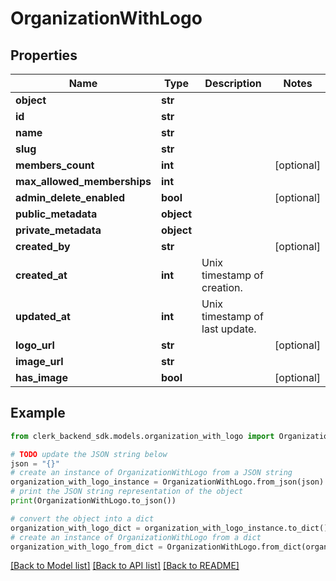 # OrganizationWithLogo


## Properties

Name | Type | Description | Notes
------------ | ------------- | ------------- | -------------
**object** | **str** |  | 
**id** | **str** |  | 
**name** | **str** |  | 
**slug** | **str** |  | 
**members_count** | **int** |  | [optional] 
**max_allowed_memberships** | **int** |  | 
**admin_delete_enabled** | **bool** |  | [optional] 
**public_metadata** | **object** |  | 
**private_metadata** | **object** |  | 
**created_by** | **str** |  | [optional] 
**created_at** | **int** | Unix timestamp of creation.  | 
**updated_at** | **int** | Unix timestamp of last update.  | 
**logo_url** | **str** |  | [optional] 
**image_url** | **str** |  | 
**has_image** | **bool** |  | [optional] 

## Example

```python
from clerk_backend_sdk.models.organization_with_logo import OrganizationWithLogo

# TODO update the JSON string below
json = "{}"
# create an instance of OrganizationWithLogo from a JSON string
organization_with_logo_instance = OrganizationWithLogo.from_json(json)
# print the JSON string representation of the object
print(OrganizationWithLogo.to_json())

# convert the object into a dict
organization_with_logo_dict = organization_with_logo_instance.to_dict()
# create an instance of OrganizationWithLogo from a dict
organization_with_logo_from_dict = OrganizationWithLogo.from_dict(organization_with_logo_dict)
```
[[Back to Model list]](../README.md#documentation-for-models) [[Back to API list]](../README.md#documentation-for-api-endpoints) [[Back to README]](../README.md)


